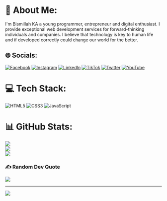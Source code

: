 # 💫 About Me:
I'm Bismillah KA a young programmer, entrepreneur and digital enthusiast. I provide exceptional web development services for forward-thinking individuals and companies. I believe that technology is key to human life and if developed correctly could change our world for the better.


## 🌐 Socials:
[![Facebook](https://img.shields.io/badge/Facebook-%231877F2.svg?logo=Facebook&logoColor=white)](https://facebook.com/https://www.facebook.com/bismilahkakararyan) [![Instagram](https://img.shields.io/badge/Instagram-%23E4405F.svg?logo=Instagram&logoColor=white)](https://instagram.com/https://www.instagram.com/bismilahka) [![LinkedIn](https://img.shields.io/badge/LinkedIn-%230077B5.svg?logo=linkedin&logoColor=white)](https://linkedin.com/in/https://www.linkedin.com/in/bismillah-ka-9a8367243/) [![TikTok](https://img.shields.io/badge/TikTok-%23000000.svg?logo=TikTok&logoColor=white)](https://tiktok.com/@https://www.tiktok.com/@bismillahka) [![Twitter](https://img.shields.io/badge/Twitter-%231DA1F2.svg?logo=Twitter&logoColor=white)](https://twitter.com/https://twitter.com/bismilahka) [![YouTube](https://img.shields.io/badge/YouTube-%23FF0000.svg?logo=YouTube&logoColor=white)](https://youtube.com/c/https://www.youtube.com/channel/UCaTYxclOW0woGJ16dH0wM8Q) 

# 💻 Tech Stack:
![HTML5](https://img.shields.io/badge/html5-%23E34F26.svg?style=for-the-badge&logo=html5&logoColor=white) ![CSS3](https://img.shields.io/badge/css3-%231572B6.svg?style=for-the-badge&logo=css3&logoColor=white) ![JavaScript](https://img.shields.io/badge/javascript-%23323330.svg?style=for-the-badge&logo=javascript&logoColor=%23F7DF1E)
# 📊 GitHub Stats:
![](https://github-readme-stats.vercel.app/api?username=bismillahkakararyan&theme=dark&hide_border=false&include_all_commits=true&count_private=false)<br/>
![](https://github-readme-streak-stats.herokuapp.com/?user=bismillahkakararyan&theme=dark&hide_border=false)<br/>
![](https://github-readme-stats.vercel.app/api/top-langs/?username=bismillahkakararyan&theme=dark&hide_border=false&include_all_commits=true&count_private=false&layout=compact)

### ✍️ Random Dev Quote
![](https://quotes-github-readme.vercel.app/api?type=horizontal&theme=radical)

---
[![](https://visitcount.itsvg.in/api?id=bismillahkakararyan&icon=0&color=0)](https://visitcount.itsvg.in)
